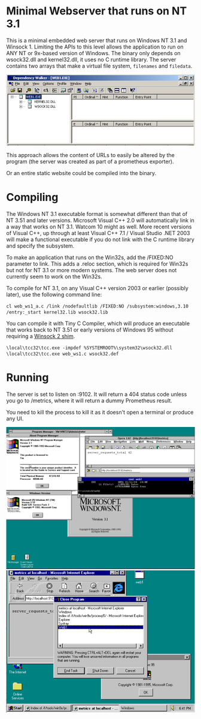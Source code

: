 # Minimal Webserver that runs on NT 3.1
This is a minimal embedded web server that runs on Windows NT 3.1 and Winsock 1.  Limiting the APIs to this level allows the application to run on ANY NT or 9x-based version of Windows.  The binary only depends on wsock32.dll and kernel32.dll, it uses no C runtime library.  The server contains two arrays that make a virtual file system, `filenames` and `filedata`.

![depends](depends.png)

This approach allows the content of URLs to easily be altered by the program (the server was created as part of a prometheus exporter).

Or an entire static website could be compiled into the binary.

# Compiling
The Windows NT 3.1 executable format is somewhat different than that of NT 3.51 and later versions.  Microsoft Visual C++ 2.0 will automatically link in a way that works on NT 3.1.  Watcom 10 might as well.  More recent versions of Visual C++, up through at least Visual C++ 7.1 / Visual Studio .NET 2003 will make a functional executable if you do not link with the C runtime library and specify the subsystem.

To make an application that runs on the Win32s, add the /FIXED:NO parameter to link. This adds a .reloc section, which is required for Win32s but not for NT 3.1 or more modern systems.  The web server does not currently seem to work on the Win32s.

To compile for NT 3.1, on any Visual C++ version 2003 or earlier (possibly later), use the following command line:
```
cl web_ws1_a.c /link /nodefaultlib /FIXED:NO /subsystem:windows,3.10 /entry:_start kernel32.lib wsock32.lib
```

You can compile it with Tiny C Compiler, which will produce an executable that works back to NT 3.51 or early versions of Windows 95 without requiring a [Winsock 2 shim](https://github.com/DaniElectra/winsock351).
```
\local\tcc32\tcc.exe -impdef %SYSTEMROOT%\system32\wsock32.dll
\local\tcc32\tcc.exe web_ws1.c wsock32.def
```

# Running
The server is set to listen on :9102.  It will return a 404 status code unless you go to /metrics, where it will return a dummy Prometheus result.

You need to kill the process to kill it as it doesn't open a terminal or produce any UI.

![Windows NT 3.1 running web1](nt31.png)
![Windows 95 running web1](win95.png)
